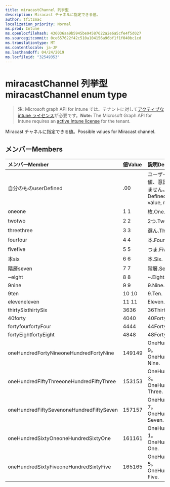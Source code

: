 ```yaml
---
title: miracastChannel 列挙型
description: Miracast チャネルに指定できる値。
author: tfitzmac
localization_priority: Normal
ms.prod: Intune
ms.openlocfilehash: 436036aa9b5945be94587622a2e6a5cfe4f5d027
ms.sourcegitcommit: 0ce657622f42c510a104156a96bf1f1f040bc1cd
ms.translationtype: MT
ms.contentlocale: ja-JP
ms.lasthandoff: 04/24/2019
ms.locfileid: "32549353"
---
```

# <a name="miracastchannel-enum-type"></a><span data-ttu-id="ae6f8-103">miracastChannel 列挙型</span><span class="sxs-lookup"><span data-stu-id="ae6f8-103">miracastChannel enum type</span></span>

> <span data-ttu-id="ae6f8-104">**注:** Microsoft graph API for Intune では、テナントに対して[アクティブな intune ライセンス](https://go.microsoft.com/fwlink/?linkid=839381)が必要です。</span><span class="sxs-lookup"><span data-stu-id="ae6f8-104">**Note:** The Microsoft Graph API for Intune requires an [active Intune license](https://go.microsoft.com/fwlink/?linkid=839381) for the tenant.</span></span>

<span data-ttu-id="ae6f8-105">Miracast チャネルに指定できる値。</span><span class="sxs-lookup"><span data-stu-id="ae6f8-105">Possible values for Miracast channel.</span></span>

## <a name="members"></a><span data-ttu-id="ae6f8-106">メンバー</span><span class="sxs-lookup"><span data-stu-id="ae6f8-106">Members</span></span>
|<span data-ttu-id="ae6f8-107">メンバー</span><span class="sxs-lookup"><span data-stu-id="ae6f8-107">Member</span></span>|<span data-ttu-id="ae6f8-108">値</span><span class="sxs-lookup"><span data-stu-id="ae6f8-108">Value</span></span>|<span data-ttu-id="ae6f8-109">説明</span><span class="sxs-lookup"><span data-stu-id="ae6f8-109">Description</span></span>|
|:---|:---|:---|
|<span data-ttu-id="ae6f8-110">自分のもの</span><span class="sxs-lookup"><span data-stu-id="ae6f8-110">userDefined</span></span>|<span data-ttu-id="ae6f8-111">.0</span><span class="sxs-lookup"><span data-stu-id="ae6f8-111">0</span></span>|<span data-ttu-id="ae6f8-112">ユーザー定義、既定値、意図的ではありません。</span><span class="sxs-lookup"><span data-stu-id="ae6f8-112">User Defined, default value, no intent.</span></span>|
|<span data-ttu-id="ae6f8-113">one</span><span class="sxs-lookup"><span data-stu-id="ae6f8-113">one</span></span>|<span data-ttu-id="ae6f8-114">1 </span><span class="sxs-lookup"><span data-stu-id="ae6f8-114">1</span></span>|<span data-ttu-id="ae6f8-115">枚.</span><span class="sxs-lookup"><span data-stu-id="ae6f8-115">One.</span></span>|
|<span data-ttu-id="ae6f8-116">two</span><span class="sxs-lookup"><span data-stu-id="ae6f8-116">two</span></span>|<span data-ttu-id="ae6f8-117">2 </span><span class="sxs-lookup"><span data-stu-id="ae6f8-117">2</span></span>|<span data-ttu-id="ae6f8-118">2つ.</span><span class="sxs-lookup"><span data-stu-id="ae6f8-118">Two.</span></span>|
|<span data-ttu-id="ae6f8-119">three</span><span class="sxs-lookup"><span data-stu-id="ae6f8-119">three</span></span>|<span data-ttu-id="ae6f8-120">3 </span><span class="sxs-lookup"><span data-stu-id="ae6f8-120">3</span></span>|<span data-ttu-id="ae6f8-121">選ん.</span><span class="sxs-lookup"><span data-stu-id="ae6f8-121">Three.</span></span>|
|<span data-ttu-id="ae6f8-122">four</span><span class="sxs-lookup"><span data-stu-id="ae6f8-122">four</span></span>|<span data-ttu-id="ae6f8-123">4 </span><span class="sxs-lookup"><span data-stu-id="ae6f8-123">4</span></span>|<span data-ttu-id="ae6f8-124">本.</span><span class="sxs-lookup"><span data-stu-id="ae6f8-124">Four.</span></span>|
|<span data-ttu-id="ae6f8-125">five</span><span class="sxs-lookup"><span data-stu-id="ae6f8-125">five</span></span>|<span data-ttu-id="ae6f8-126">5 </span><span class="sxs-lookup"><span data-stu-id="ae6f8-126">5</span></span>|<span data-ttu-id="ae6f8-127">つま.</span><span class="sxs-lookup"><span data-stu-id="ae6f8-127">Five.</span></span>|
|<span data-ttu-id="ae6f8-128">本</span><span class="sxs-lookup"><span data-stu-id="ae6f8-128">six</span></span>|<span data-ttu-id="ae6f8-129">6 </span><span class="sxs-lookup"><span data-stu-id="ae6f8-129">6</span></span>|<span data-ttu-id="ae6f8-130">本.</span><span class="sxs-lookup"><span data-stu-id="ae6f8-130">Six.</span></span>|
|<span data-ttu-id="ae6f8-131">階層</span><span class="sxs-lookup"><span data-stu-id="ae6f8-131">seven</span></span>|<span data-ttu-id="ae6f8-132">7 </span><span class="sxs-lookup"><span data-stu-id="ae6f8-132">7</span></span>|<span data-ttu-id="ae6f8-133">階層.</span><span class="sxs-lookup"><span data-stu-id="ae6f8-133">Seven.</span></span>|
|<span data-ttu-id="ae6f8-134">~</span><span class="sxs-lookup"><span data-stu-id="ae6f8-134">eight</span></span>|<span data-ttu-id="ae6f8-135">8 </span><span class="sxs-lookup"><span data-stu-id="ae6f8-135">8</span></span>|<span data-ttu-id="ae6f8-136">~.</span><span class="sxs-lookup"><span data-stu-id="ae6f8-136">Eight.</span></span>|
|<span data-ttu-id="ae6f8-137">9</span><span class="sxs-lookup"><span data-stu-id="ae6f8-137">nine</span></span>|<span data-ttu-id="ae6f8-138">9 </span><span class="sxs-lookup"><span data-stu-id="ae6f8-138">9</span></span>|<span data-ttu-id="ae6f8-139">9.</span><span class="sxs-lookup"><span data-stu-id="ae6f8-139">Nine.</span></span>|
|<span data-ttu-id="ae6f8-140">9</span><span class="sxs-lookup"><span data-stu-id="ae6f8-140">ten</span></span>|<span data-ttu-id="ae6f8-141">10  </span><span class="sxs-lookup"><span data-stu-id="ae6f8-141">10</span></span>|<span data-ttu-id="ae6f8-142">9.</span><span class="sxs-lookup"><span data-stu-id="ae6f8-142">Ten.</span></span>|
|<span data-ttu-id="ae6f8-143">eleven</span><span class="sxs-lookup"><span data-stu-id="ae6f8-143">eleven</span></span>|<span data-ttu-id="ae6f8-144">11 </span><span class="sxs-lookup"><span data-stu-id="ae6f8-144">11</span></span>|<span data-ttu-id="ae6f8-145">Eleven.</span><span class="sxs-lookup"><span data-stu-id="ae6f8-145">Eleven.</span></span>|
|<span data-ttu-id="ae6f8-146">thirtySix</span><span class="sxs-lookup"><span data-stu-id="ae6f8-146">thirtySix</span></span>|<span data-ttu-id="ae6f8-147">36</span><span class="sxs-lookup"><span data-stu-id="ae6f8-147">36</span></span>|<span data-ttu-id="ae6f8-148">36</span><span class="sxs-lookup"><span data-stu-id="ae6f8-148">Thirty-Six.</span></span>|
|<span data-ttu-id="ae6f8-149">40</span><span class="sxs-lookup"><span data-stu-id="ae6f8-149">forty</span></span>|<span data-ttu-id="ae6f8-150">40</span><span class="sxs-lookup"><span data-stu-id="ae6f8-150">40</span></span>|<span data-ttu-id="ae6f8-151">40</span><span class="sxs-lookup"><span data-stu-id="ae6f8-151">Forty.</span></span>|
|<span data-ttu-id="ae6f8-152">fortyfour</span><span class="sxs-lookup"><span data-stu-id="ae6f8-152">fortyFour</span></span>|<span data-ttu-id="ae6f8-153">44</span><span class="sxs-lookup"><span data-stu-id="ae6f8-153">44</span></span>|<span data-ttu-id="ae6f8-154">44</span><span class="sxs-lookup"><span data-stu-id="ae6f8-154">Forty-Four.</span></span>|
|<span data-ttu-id="ae6f8-155">fortyEight</span><span class="sxs-lookup"><span data-stu-id="ae6f8-155">fortyEight</span></span>|<span data-ttu-id="ae6f8-156">48</span><span class="sxs-lookup"><span data-stu-id="ae6f8-156">48</span></span>|<span data-ttu-id="ae6f8-157">48</span><span class="sxs-lookup"><span data-stu-id="ae6f8-157">Forty-Eight.</span></span>|
|<span data-ttu-id="ae6f8-158">oneHundredFortyNine</span><span class="sxs-lookup"><span data-stu-id="ae6f8-158">oneHundredFortyNine</span></span>|<span data-ttu-id="ae6f8-159">149</span><span class="sxs-lookup"><span data-stu-id="ae6f8-159">149</span></span>|<span data-ttu-id="ae6f8-160">OneHundredForty-9。</span><span class="sxs-lookup"><span data-stu-id="ae6f8-160">OneHundredForty-Nine.</span></span>|
|<span data-ttu-id="ae6f8-161">oneHundredFiftyThree</span><span class="sxs-lookup"><span data-stu-id="ae6f8-161">oneHundredFiftyThree</span></span>|<span data-ttu-id="ae6f8-162">153</span><span class="sxs-lookup"><span data-stu-id="ae6f8-162">153</span></span>|<span data-ttu-id="ae6f8-163">OneHundredFifty-3。</span><span class="sxs-lookup"><span data-stu-id="ae6f8-163">OneHundredFifty-Three.</span></span>|
|<span data-ttu-id="ae6f8-164">oneHundredFiftySeven</span><span class="sxs-lookup"><span data-stu-id="ae6f8-164">oneHundredFiftySeven</span></span>|<span data-ttu-id="ae6f8-165">157</span><span class="sxs-lookup"><span data-stu-id="ae6f8-165">157</span></span>|<span data-ttu-id="ae6f8-166">OneHundredFifty-7。</span><span class="sxs-lookup"><span data-stu-id="ae6f8-166">OneHundredFifty-Seven.</span></span>|
|<span data-ttu-id="ae6f8-167">oneHundredSixtyOne</span><span class="sxs-lookup"><span data-stu-id="ae6f8-167">oneHundredSixtyOne</span></span>|<span data-ttu-id="ae6f8-168">161</span><span class="sxs-lookup"><span data-stu-id="ae6f8-168">161</span></span>|<span data-ttu-id="ae6f8-169">OneHundredSixty-1。</span><span class="sxs-lookup"><span data-stu-id="ae6f8-169">OneHundredSixty-One.</span></span>|
|<span data-ttu-id="ae6f8-170">oneHundredSixtyFive</span><span class="sxs-lookup"><span data-stu-id="ae6f8-170">oneHundredSixtyFive</span></span>|<span data-ttu-id="ae6f8-171">165</span><span class="sxs-lookup"><span data-stu-id="ae6f8-171">165</span></span>|<span data-ttu-id="ae6f8-172">OneHundredSixty-5。</span><span class="sxs-lookup"><span data-stu-id="ae6f8-172">OneHundredSixty-Five.</span></span>|




